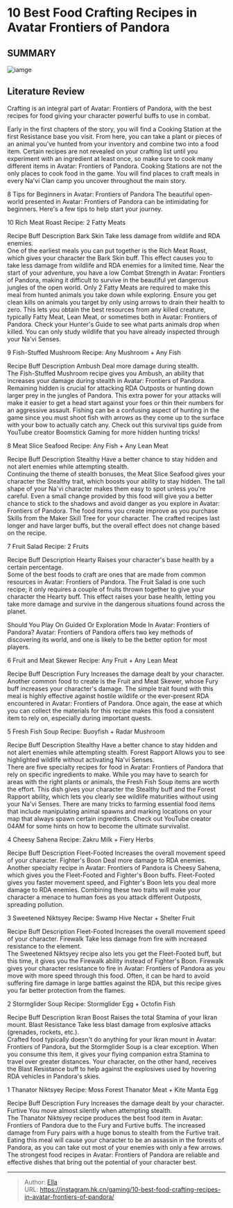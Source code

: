 # 10 Best Food Crafting Recipes in Avatar Frontiers of Pandora


## SUMMARY 

![iamge](https://static1.srcdn.com/wordpress/wp-content/uploads/2023/12/10-best-food-crafting-recipes-in-avatar-frontiers-of-pandora.jpg)

## Literature Review

Crafting is an integral part of Avatar: Frontiers of Pandora, with the best recipes for food giving your character powerful buffs to use in combat.





Early in the first chapters of the story, you will find a Cooking Station at the first Resistance base you visit. From here, you can take a plant or pieces of an animal you&#39;ve hunted from your inventory and combine two into a food item. Certain recipes are not revealed on your crafting list until you experiment with an ingredient at least once, so make sure to cook many different items in Avatar: Frontiers of Pandora.
Cooking Stations are not the only places to cook food in the game. You will find places to craft meals in every Na&#39;vi Clan camp you uncover throughout the main story. 

            
 
 8 Tips for Beginners in Avatar: Frontiers of Pandora 
The beautiful open-world presented in Avatar: Frontiers of Pandora can be intimidating for beginners. Here&#39;s a few tips to help start your journey.












 








 10  Rich Meat Roast 
Recipe: 2 Fatty Meats
        

   Recipe Buff    Description     Bark Skin    Take less damage from wildlife and RDA enemies.    
One of the earliest meals you can put together is the Rich Meat Roast, which gives your character the Bark Skin buff. This effect causes you to take less damage from wildlife and RDA enemies for a limited time. Near the start of your adventure, you have a low Combat Strength in Avatar: Frontiers of Pandora, making it difficult to survive in the beautiful yet dangerous jungles of the open world.
Only 2 Fatty Meats are required to make this meal from hunted animals you take down while exploring. Ensure you get clean kills on animals you target by only using arrows to drain their health to zero. This lets you obtain the best resources from any killed creature, typically Fatty Meat, Lean Meat, or sometimes both in Avatar: Frontiers of Pandora.
Check your Hunter&#39;s Guide to see what parts animals drop when killed. You can only study wildlife that you have already inspected through your Na&#39;vi Senses. 






 9  Fish-Stuffed Mushroom 
Recipe: Any Mushroom &#43; Any Fish
        

   Recipe Buff    Description     Ambush    Deal more damage during stealth.    
The Fish-Stuffed Mushroom recipe gives you Ambush, an ability that increases your damage during stealth in Avatar: Frontiers of Pandora. Remaining hidden is crucial for attacking RDA Outposts or hunting down larger prey in the jungles of Pandora. This extra power for your attacks will make it easier to get a head start against your foes or thin their numbers for an aggressive assault.
Fishing can be a confusing aspect of hunting in the game since you must shoot fish with arrows as they come up to the surface with your bow to actually catch any. Check out this survival tips guide from YouTube creator Boomstick Gaming for more hidden hunting tricks! 








 8  Meat Slice Seafood 
Recipe: Any Fish &#43; Any Lean Meat
        

   Recipe Buff    Description     Stealthy    Have a better chance to stay hidden and not alert enemies while attempting stealth.    
Continuing the theme of stealth bonuses, the Meat Slice Seafood gives your character the Stealthy trait, which boosts your ability to stay hidden. The tall shape of your Na&#39;vi character makes them easy to spot unless you&#39;re careful. Even a small change provided by this food will give you a better chance to stick to the shadows and avoid danger as you explore in Avatar: Frontiers of Pandora.
The food items you create improve as you purchase Skills from the Maker Skill Tree for your character. The crafted recipes last longer and have larger buffs, but the overall effect does not change based on the recipe. 






 7  Fruit Salad 
Recipe: 2 Fruits
        

   Recipe Buff    Description     Hearty    Raises your character&#39;s base health by a certain percentage.    
Some of the best foods to craft are ones that are made from common resources in Avatar: Frontiers of Pandora. The Fruit Salad is one such recipe; it only requires a couple of fruits thrown together to give your character the Hearty buff. This effect raises your base health, letting you take more damage and survive in the dangerous situations found across the planet.
            
 
 Should You Play On Guided Or Exploration Mode In Avatar: Frontiers of Pandora? 
Avatar: Frontiers of Pandora offers two key methods of discovering its world, and one is likely to be the better option for most players.








 6  Fruit and Meat Skewer 
Recipe: Any Fruit &#43; Any Lean Meat


 







   Recipe Buff    Description     Fury    Increases the damage dealt by your character.    
Another common food to create is the Fruit and Meat Skewer, whose Fury buff increases your character&#39;s damage. The simple trait found with this meal is highly effective against hostile wildlife or the ever-present RDA encountered in Avatar: Frontiers of Pandora. Once again, the ease at which you can collect the materials for this recipe makes this food a consistent item to rely on, especially during important quests.





 5  Fresh Fish Soup 
Recipe: Buoyfish &#43; Radar Mushroom
        

   Recipe Buff    Description     Stealthy    Have a better chance to stay hidden and not alert enemies while attempting stealth.     Forest Rapport    Allows you to see highlighted wildlife without activating Na&#39;vi Senses.    
There are five specialty recipes for food in Avatar: Frontiers of Pandora that rely on specific ingredients to make. While you may have to search for areas with the right plants or animals, the Fresh Fish Soup items are worth the effort. This dish gives your character the Stealthy buff and the Forest Rapport ability, which lets you clearly see wildlife maturities without using your Na&#39;vi Senses.
There are many tricks to farming essential food items that include manipulating animal spawns and marking locations on your map that always spawn certain ingredients. Check out YouTube creator 04AM for some hints on how to become the ultimate survivalist. 








 4  Cheesy Sahena 
Recipe: Zakru Milk &#43; Fiery Herbs
        

   Recipe Buff    Description     Fleet-Footed    Increases the overall movement speed of your character.     Fighter&#39;s Boon    Deal more damage to RDA enemies.    
Another specialty recipe in Avatar: Frontiers of Pandora is Cheesy Sahena, which gives you the Fleet-Footed and Fighter&#39;s Boon buffs. Fleet-Footed gives you faster movement speed, and Fighter&#39;s Boon lets you deal more damage to RDA enemies. Combining these two traits will make your character a menace to human foes as you attack different Outposts, spreading pollution.





 3  Sweetened Niktsyey 
Recipe: Swamp Hive Nectar &#43; Shelter Fruit
        

   Recipe Buff    Description     Fleet-Footed    Increases the overall movement speed of your character.     Firewalk    Take less damage from fire with increased resistance to the element.    
The Sweetened Niktsyey recipe also lets you get the Fleet-Footed buff, but this time, it gives you the Firewalk ability instead of Fighter&#39;s Boon. Firewalk gives your character resistance to fire in Avatar: Frontiers of Pandora as you move with more speed through this food. Often, it can be hard to avoid suffering fire damage in large battles against the RDA, but this recipe gives you far better protection from the flames.





 2  Stormglider Soup 
Recipe: Stormglider Egg &#43; Octofin Fish
        

   Recipe Buff    Description     Ikran Boost    Raises the total Stamina of your Ikran mount.     Blast Resistance    Take less blast damage from explosive attacks (grenades, rockets, etc.).    
Crafted food typically doesn&#39;t do anything for your Ikran mount in Avatar: Frontiers of Pandora, but the Stormglider Soup is a clear exception. When you consume this item, it gives your flying companion extra Stamina to travel over greater distances. Your character, on the other hand, receives the Blast Resistance buff to help against the explosives used by hovering RDA vehicles in Pandora&#39;s skies.





 1  Thanator Niktsyey 
Recipe: Moss Forest Thanator Meat &#43; Kite Manta Egg
        

   Recipe Buff    Description     Fury    Increases the damage dealt by your character.     Furtive    You move almost silently when attempting stealth.    
The Thanator Niktsyey recipe produces the best food item in Avatar: Frontiers of Pandora due to the Fury and Furtive buffs. The increased damage from Fury pairs with a huge bonus to stealth from the Furtive trait. Eating this meal will cause your character to be an assassin in the forests of Pandora, as you can take out most of your enemies with only a few arrows.
The strongest food recipes in Avatar: Frontiers of Pandora are reliable and effective dishes that bring out the potential of your character best.


---

> Author: [Ella](https://instagram.hk.cn/)  
> URL: https://instagram.hk.cn/gaming/10-best-food-crafting-recipes-in-avatar-frontiers-of-pandora/  

